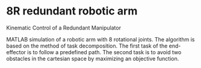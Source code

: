 # 8R redundant robotic arm
Kinematic Control of a Redundant Manipulator

MATLAB simulation of a robotic arm with 8 rotational joints. The algorithm is based on the method of task decomposition. The first task of the end-effector is to follow a predefined path. The second task is to avoid two obstacles in the cartesian space by maximizing an objective function.
